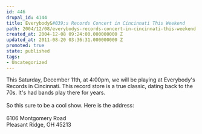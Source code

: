 ```yaml
---
id: 446
drupal_id: 4144
title: Everybody&#039;s Records Concert in Cincinnati This Weekend
path: 2004/12/08/everybodys-records-concert-in-cincinnati-this-weekend
created_at: 2004-12-08 09:24:00.000000000 Z
updated_at: 2011-08-20 03:36:31.000000000 Z
promoted: true
state: published
tags:
- Uncategorized
---
```

This Saturday, December 11th, at 4:00pm, we will be playing at Everybody's Records in Cincinnati. This record store is a true classic, dating back to the 70s. It's had bands play there for years.
<br />
<br />So this sure to be a cool show. Here is the address:
<br />
<br />6106 Montgomery Road
<br />Pleasant Ridge, OH 45213
